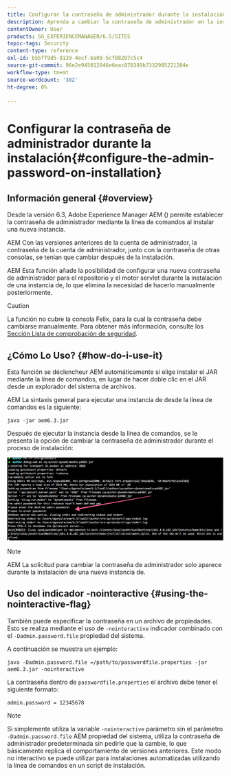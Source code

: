 ```yaml
---
title: Configurar la contraseña de administrador durante la instalación
description: Aprenda a cambiar la contraseña de administrador en la instalación de Adobe Experience Manager.
contentOwner: User
products: SG_EXPERIENCEMANAGER/6.5/SITES
topic-tags: Security
content-type: reference
exl-id: b55ff9d5-8139-4ecf-ba09-5cf88207c5c4
source-git-commit: 96e2e945012046e6eac878389b7332985221204e
workflow-type: tm+mt
source-wordcount: '302'
ht-degree: 0%

---
```


# Configurar la contraseña de administrador durante la instalación{#configure-the-admin-password-on-installation}

## Información general {#overview}

Desde la versión 6.3, Adobe Experience Manager AEM () permite establecer la contraseña de administrador mediante la línea de comandos al instalar una nueva instancia.

AEM Con las versiones anteriores de la cuenta de administrador, la contraseña de la cuenta de administrador, junto con la contraseña de otras consolas, se tenían que cambiar después de la instalación.

AEM Esta función añade la posibilidad de configurar una nueva contraseña de administrador para el repositorio y el motor servlet durante la instalación de una instancia de, lo que elimina la necesidad de hacerlo manualmente posteriormente.

>[!CAUTION]
>
>La función no cubre la consola Felix, para la cual la contraseña debe cambiarse manualmente. Para obtener más información, consulte los [Sección Lista de comprobación de seguridad](/help/sites-administering/security-checklist.md#change-default-passwords-for-the-aem-and-osgi-console-admin-accounts).

## ¿Cómo Lo Uso? {#how-do-i-use-it}

Esta función se déclencheur AEM automáticamente si elige instalar el JAR mediante la línea de comandos, en lugar de hacer doble clic en el JAR desde un explorador del sistema de archivos.

AEM La sintaxis general para ejecutar una instancia de desde la línea de comandos es la siguiente:

```shell
java -jar aem6.3.jar
```

Después de ejecutar la instancia desde la línea de comandos, se le presenta la opción de cambiar la contraseña de administrador durante el proceso de instalación:

![chlimage_1-116](assets/chlimage_1-116a.png)

>[!NOTE]
>
>AEM La solicitud para cambiar la contraseña de administrador solo aparece durante la instalación de una nueva instancia de.

## Uso del indicador -nointeractive {#using-the-nointeractive-flag}

También puede especificar la contraseña en un archivo de propiedades. Esto se realiza mediante el uso de `-nointeractive` indicador combinado con el `-Dadmin.password.file` propiedad del sistema.

A continuación se muestra un ejemplo:

```shell
java -Dadmin.password.file =/path/to/passwordfile.properties -jar aem6.3.jar -nointeractive
```

La contraseña dentro de `passwordfile.properties` el archivo debe tener el siguiente formato:

```xml
admin.password = 12345678
```

>[!NOTE]
>
>Si simplemente utiliza la variable `-nointeractive` parámetro sin el parámetro `-Dadmin.password.file` AEM propiedad del sistema, utiliza la contraseña de administrador predeterminada sin pedirle que la cambie, lo que básicamente replica el comportamiento de versiones anteriores. Este modo no interactivo se puede utilizar para instalaciones automatizadas utilizando la línea de comandos en un script de instalación.
